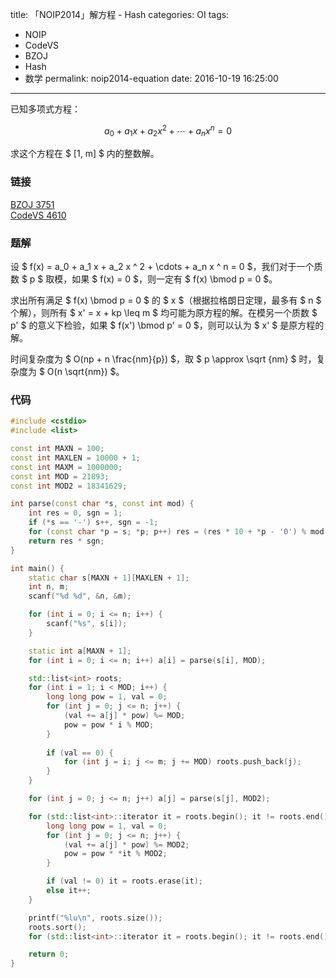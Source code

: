 title: 「NOIP2014」解方程 - Hash
categories: OI
tags: 
  - NOIP
  - CodeVS
  - BZOJ
  - Hash
  - 数学
permalink: noip2014-equation
date: 2016-10-19 16:25:00
---

已知多项式方程：

$$ a_0 + a_1 x + a_2 x ^ 2 + \cdots + a_n x ^ n = 0 $$

求这个方程在 $ [1, m] $ 内的整数解。

<!-- more -->

### 链接
[BZOJ 3751](http://www.lydsy.com/JudgeOnline/problem.php?id=3751)  
[CodeVS 4610](http://codevs.cn/problem/4610/)

### 题解
设 $ f(x) = a_0 + a_1 x + a_2 x ^ 2 + \cdots + a_n x ^ n = 0 $，我们对于一个质数 $ p $ 取模，如果 $ f(x) = 0 $，则一定有 $ f(x) \bmod p = 0 $。

求出所有满足 $ f(x) \bmod p = 0 $ 的 $ x $（根据拉格朗日定理，最多有 $ n $ 个解），则所有 $ x' = x + kp \leq m $ 均可能为原方程的解。在模另一个质数 $ p' $ 的意义下检验，如果 $ f(x') \bmod p' = 0 $，则可以认为 $ x' $ 是原方程的解。

时间复杂度为 $ O(np + n \frac{nm}{p}) $，取 $ p \approx \sqrt {nm} $ 时，复杂度为 $ O(n \sqrt{nm}) $。

### 代码
```c++
#include <cstdio>
#include <list>

const int MAXN = 100;
const int MAXLEN = 10000 + 1;
const int MAXM = 1000000;
const int MOD = 21893;
const int MOD2 = 18341629;

int parse(const char *s, const int mod) {
	int res = 0, sgn = 1;
	if (*s == '-') s++, sgn = -1;
	for (const char *p = s; *p; p++) res = (res * 10 + *p - '0') % mod;
	return res * sgn;
}

int main() {
	static char s[MAXN + 1][MAXLEN + 1];
	int n, m;
	scanf("%d %d", &n, &m);

	for (int i = 0; i <= n; i++) {
		scanf("%s", s[i]);
	}

	static int a[MAXN + 1];
	for (int i = 0; i <= n; i++) a[i] = parse(s[i], MOD);

	std::list<int> roots;
	for (int i = 1; i < MOD; i++) {
		long long pow = 1, val = 0;
		for (int j = 0; j <= n; j++) {
			(val += a[j] * pow) %= MOD;
			pow = pow * i % MOD;
		}
		
		if (val == 0) {
			for (int j = i; j <= m; j += MOD) roots.push_back(j);
		}
	}

	for (int j = 0; j <= n; j++) a[j] = parse(s[j], MOD2);

	for (std::list<int>::iterator it = roots.begin(); it != roots.end(); ) {
		long long pow = 1, val = 0;
		for (int j = 0; j <= n; j++) {
			(val += a[j] * pow) %= MOD2;
			pow = pow * *it % MOD2;
		}

		if (val != 0) it = roots.erase(it);
		else it++;
	}

	printf("%lu\n", roots.size());
	roots.sort();
	for (std::list<int>::iterator it = roots.begin(); it != roots.end(); it++) printf("%d\n", *it);

	return 0;
}
```